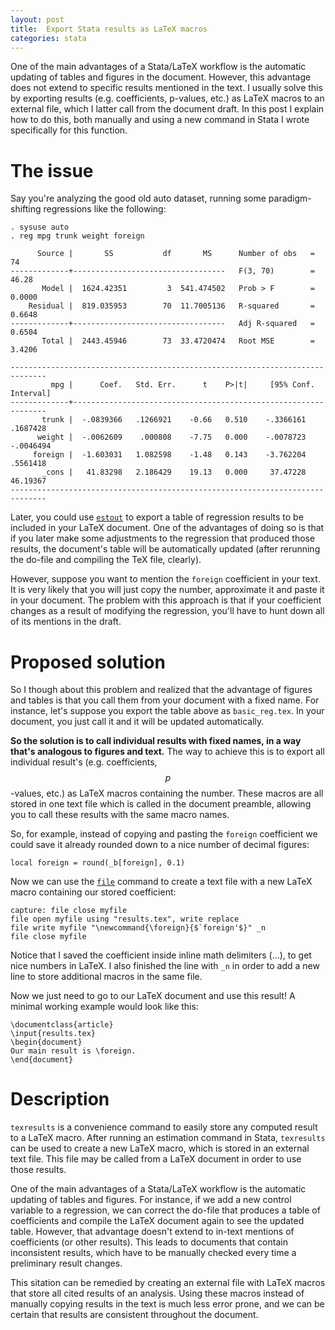 ```yaml
---
layout: post
title:  Export Stata results as LaTeX macros
categories: stata
---
```


One of the main advantages of a Stata/LaTeX workflow is the automatic updating of tables and figures in the document. However, this advantage does not extend to specific results mentioned in the text. I usually solve this by exporting results (e.g. coefficients, p-values, etc.) as LaTeX macros to an external file, which I latter call from the document draft. In this post I explain how to do this, both manually and using a new command in Stata I wrote specifically for this function.

# The issue

Say you're analyzing the good old auto dataset, running some paradigm-shifting regressions like the following:

```
. sysuse auto
. reg mpg trunk weight foreign

      Source |       SS           df       MS      Number of obs   =        74
-------------+----------------------------------   F(3, 70)        =     46.28
       Model |  1624.42351         3  541.474502   Prob > F        =    0.0000
    Residual |  819.035953        70  11.7005136   R-squared       =    0.6648
-------------+----------------------------------   Adj R-squared   =    0.6504
       Total |  2443.45946        73  33.4720474   Root MSE        =    3.4206

------------------------------------------------------------------------------
         mpg |      Coef.   Std. Err.      t    P>|t|     [95% Conf. Interval]
-------------+----------------------------------------------------------------
       trunk |  -.0839366   .1266921    -0.66   0.510    -.3366161    .1687428
      weight |  -.0062609    .000808    -7.75   0.000    -.0078723   -.0046494
     foreign |  -1.603031   1.082598    -1.48   0.143    -3.762204    .5561418
       _cons |   41.83298   2.186429    19.13   0.000     37.47228    46.19367
------------------------------------------------------------------------------
```

Later, you could use [`estout`](http://repec.org/bocode/e/estout/esttab.html) to export a table of regression results to be included in your LaTeX document. One of the advantages of doing so is that if you later make some adjustments to the regression that produced those results, the document's table will be automatically updated (after rerunning the do-file and compiling the TeX file, clearly).

However, suppose you want to mention the `foreign` coefficient in your text. It is very likely that you will just copy the number, approximate it and paste it in your document. The problem with this approach is that if your coefficient changes as a result of modifying the regression, you'll have to hunt down all of its mentions in the draft.

# Proposed solution

So I though about this problem and realized that the advantage of figures and tables is that you call them from your document with a fixed name. For instance, let's suppose you export the table above as `basic_reg.tex`. In your document, you just call it and it will be updated automatically.

**So the solution is to call individual results with fixed names, in a way that's analogous to figures and text.** The way to achieve this is to export all individual result's (e.g. coefficients, $$p$$-values, etc.) as LaTeX macros containing the number. These macros are all stored in one text file which is called in the document preamble, allowing you to call these results with the same macro names.

So, for example, instead of copying and pasting the `foreign` coefficient we could save it already rounded down to a nice number of decimal figures:

```
local foreign = round(_b[foreign], 0.1)
```

Now we can use the [`file`](http://www.stata.com/manuals14/pfile.pdf) command to create a text file with a new LaTeX macro containing our stored coefficient:

```
capture: file close myfile
file open myfile using "results.tex", write replace
file write myfile "\newcommand{\foreign}{$`foreign'$}" _n
file close myfile
```

Notice that I saved the coefficient inside inline math delimiters ($...$), to get nice numbers in LaTeX. I also finished the line with  `_n` in order to add a new line to store additional macros in the same file.

Now we just need to go to our LaTeX document and use this result! A minimal working example would look like this:

```TeX
\documentclass{article}
\input{results.tex}
\begin{document}
Our main result is \foreign.
\end{document}
```

# Description

`texresults` is a convenience command to easily store any computed result to a LaTeX macro.
After running an estimation command in Stata, `texresults` can be used to create a new LaTeX macro, which is stored in an external text file.
This file may be called from a LaTeX document in order to use those results.

One of the main advantages of a Stata/LaTeX workflow is the automatic updating of tables and figures.
For instance, if we add a new control variable to a regression, we can correct the do-file that produces a table of coefficients and compile the LaTeX document again to see the updated table.
However, that advantage doesn't extend to in-text mentions of coefficients (or other results).
This leads to documents that contain inconsistent results, which have to be manually checked every time a preliminary result changes. 

This sitation can be remedied by creating an external file with LaTeX macros that store all cited results of an analysis.
Using these macros instead of manually copying results in the text is much less error prone, and we can be certain that results are consistent throughout the document.